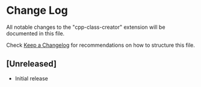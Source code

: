 # Change Log

All notable changes to the "cpp-class-creator" extension will be documented in this file.

Check [Keep a Changelog](http://keepachangelog.com/) for recommendations on how to structure this file.

## [Unreleased]

- Initial release